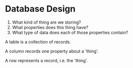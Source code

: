 # Database Design

1. What kind of thing are we storing?
2. What properties does this thing have?
3. What type of data does each of those properties contain?

A table is a collection of records.

A column records one property about a 'thing'.

A row represents a record, i.e. the 'thing'.
